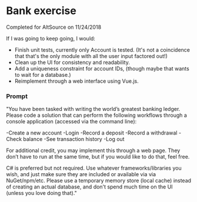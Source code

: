 # Bank exercise

Completed for AltSource on 11/24/2018

If I was going to keep going, I would:
* Finish unit tests, currently only Account is tested. (It's not a coincidence that that's the only module with all the user input factored out!)
* Clean up the UI for consistency and readability.
* Add a uniqueness constraint for account IDs, (though maybe that wants to wait for a database.)
* Reimplement through a web interface using Vue.js.

### Prompt

"You have been tasked with writing the world’s greatest banking ledger. Please code a solution that can perform the following workflows through a console application (accessed via the command line):

-Create a new account
-Login
-Record a deposit
-Record a withdrawal
-Check balance
-See transaction history
-Log out

For additional credit, you may implement this through a web page. They don’t have to run at the same time, but if you would like to do that, feel free.

C# is preferred but not required. Use whatever frameworks/libraries you wish, and just make sure they are included or available via via NuGet/npm/etc. Please use a temporary memory store (local cache) instead of creating an actual database, and don't spend much time on the UI (unless you love doing that)."
